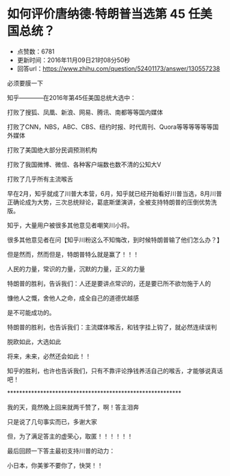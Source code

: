 # 如何评价唐纳德·特朗普当选第 45 任美国总统？
- 点赞数：6781
- 更新时间：2016年11月09日21时08分50秒
- 回答url：https://www.zhihu.com/question/52401173/answer/130557238
<body>
 <p data-pid="51dxGq97">必须要膜一下</p>
 <p data-pid="-vF11AX6">知乎————在2016年第45任美国总统大选中：</p>
 <p data-pid="pT5aTX9n">打败了搜狐、凤凰、新浪、网易、腾讯、南都等等国内媒体</p>
 <p data-pid="-60O-LFl">打败了CNN，NBS，ABC、CBS、纽约时报、时代周刊、Quora等等等等等等国外媒体</p>
 <p data-pid="yKkDvzAG">打败了美国绝大部分民调预测机构</p>
 <p data-pid="EvEO1COy">打败了我国微博、微信、各种客户端数也数不清的公知大V</p>
 <p data-pid="Cqz6WfNE">打败了几乎所有主流喉舌</p>
 <p data-pid="dWEc9fOr">早在2月，知乎就成了川普大本营，6月，知乎就已经开始看好川普当选，8月川普正确论成为大势，三次总统辩论，葛底斯堡演讲，全被支持特朗普的压倒优势洗版。</p>
 <p data-pid="PLI8ZP6S">知乎，大量用户被很多其他意见者嘲笑川小将。</p>
 <p data-pid="r6LMlxY8">很多其他意见者在问【知乎川粉这么不知悔改，到时候特朗普输了他们怎么办？】</p>
 <p data-pid="0qB8qOFj">但是然而，然而但是，特朗普特么就是赢了！！！</p>
 <p data-pid="5jTUW1B2">人民的力量，常识的力量，沉默的力量，正义的力量</p>
 <p data-pid="v9G1QFML">特朗普的胜利，告诉我们：人还是要讲点常识的，还是要已所不欲勿施于人的</p>
 <p data-pid="aSfnvGLn">慷他人之慨，舍他人之命，成全自己的道德优越感</p>
 <p data-pid="cGVClym1">是不可能成功的。</p>
 <p data-pid="21tqksm_">特朗普的胜利，也告诉我们：主流媒体喉舌，和钱字挂上钩了，就必然连续误判</p>
 <p data-pid="i1zpwF_-">脱欧如此，大选如此</p>
 <p data-pid="AOxUlMnw">将来，未来，必然还会如此！！</p>
 <p data-pid="dQ-AnRGw">知乎的胜利，也许也告诉我们，只有不靠评论挣钱养活自己的喉舌，才能够说真话吧！</p>
 <p data-pid="ItpARQM1">**********************************************************</p>
 <p data-pid="125gmVmH">我的天，竟然晚上回来就两千赞了，啊！答主泪奔</p>
 <p data-pid="OI2_NTD4">只是说了几句事实而已，多谢大家</p>
 <p data-pid="NyMeCHZd">但，为了满足答主的虚荣心，取匿！！！！！！</p>
 <p data-pid="MpElrSZ_">最后回顾一下答主最初支持川普的动力：</p>
 <p data-pid="Knq-zgFU">小日本，你美爹不要你了，快哭！！</p>
</body>